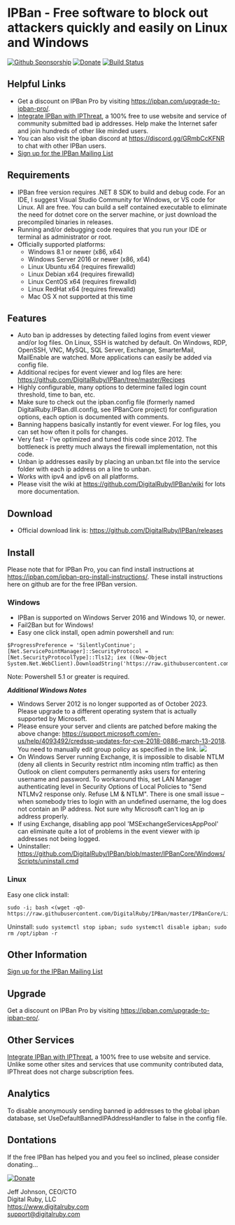 # IPBan - Free software to block out attackers quickly and easily on Linux and Windows

[![Github Sponsorship](.github/github_sponsor_btn.svg)](https://github.com/sponsors/jjxtra)
[![Donate](https://img.shields.io/badge/Donate-PayPal-green.svg)](https://www.paypal.com/cgi-bin/webscr?cmd=_s-xclick&hosted_button_id=7EJ3K33SRLU9E)
[![Build Status](https://dev.azure.com/DigitalRuby/DigitalRuby/_apis/build/status/DigitalRuby_IPBan?branchName=master)](https://dev.azure.com/DigitalRuby/DigitalRuby/_build/latest?definitionId=4&branchName=master)

## Helpful Links

- Get a discount on IPBan Pro by visiting <a href='https://ipban.com/upgrade-to-ipban-pro/'>https://ipban.com/upgrade-to-ipban-pro/</a>.
- <a href='https://ipthreat.net/integrations/ipban'>Integrate IPBan with IPThreat</a>, a 100% free to use website and service of community submitted bad ip addresses.  Help make the Internet safer and join hundreds of other like minded users.
- You can also visit the ipban discord at https://discord.gg/GRmbCcKFNR to chat with other IPBan users.
- <a href="https://ipban.com/newsletter">Sign up for the IPBan Mailing List</a>

## Requirements

- IPBan free version requires .NET 8 SDK to build and debug code. For an IDE, I suggest Visual Studio Community for Windows, or VS code for Linux. All are free. You can build a self contained executable to eliminate the need for dotnet core on the server machine, or just download the precompiled binaries in releases.
- Running and/or debugging code requires that you run your IDE or terminal as administrator or root.
- Officially supported platforms:
	- Windows 8.1 or newer (x86, x64)
	- Windows Server 2016 or newer (x86, x64)
	- Linux Ubuntu x64 (requires firewalld)
	- Linux Debian x64 (requires firewalld)
	- Linux CentOS x64 (requires firewalld)
	- Linux RedHat x64 (requires firewalld)
	- Mac OS X not supported at this time

## Features

- Auto ban ip addresses by detecting failed logins from event viewer and/or log files. On Linux, SSH is watched by default. On Windows, RDP, OpenSSH, VNC, MySQL, SQL Server, Exchange, SmarterMail, MailEnable are watched. More applications can easily be added via config file.
- Additional recipes for event viewer and log files are here: https://github.com/DigitalRuby/IPBan/tree/master/Recipes
- Highly configurable, many options to determine failed login count threshold, time to ban, etc.
- Make sure to check out the ipban.config file (formerly named DigitalRuby.IPBan.dll.config, see IPBanCore project) for configuration options, each option is documented with comments.
- Banning happens basically instantly for event viewer. For log files, you can set how often it polls for changes.
- Very fast - I've optimized and tuned this code since 2012. The bottleneck is pretty much always the firewall implementation, not this code.
- Unban ip addresses easily by placing an unban.txt file into the service folder with each ip address on a line to unban.
- Works with ipv4 and ipv6 on all platforms.
- Please visit the wiki at https://github.com/DigitalRuby/IPBan/wiki for lots more documentation.

 ## Download

- Official download link is: https://github.com/DigitalRuby/IPBan/releases

## Install

Please note that for IPBan Pro, you can find install instructions at https://ipban.com/ipban-pro-install-instructions/. These install instructions here on github are for the free IPBan version.

### **Windows**

- IPBan is supported on Windows Server 2016 and Windows 10, or newer.
- Fail2Ban but for Windows!
- Easy one click install, open admin powershell and run:
```
$ProgressPreference = 'SilentlyContinue'; [Net.ServicePointManager]::SecurityProtocol = [Net.SecurityProtocolType]::Tls12; iex ((New-Object System.Net.WebClient).DownloadString('https://raw.githubusercontent.com/DigitalRuby/IPBan/master/IPBanCore/Windows/Scripts/install_latest.ps1'))
```
Note: Powershell 5.1 or greater is required.

***Additional Windows Notes***
- Windows Server 2012 is no longer supported as of October 2023. Please upgrade to a different operating system that is actually supported by Microsoft.
- Please ensure your server and clients are patched before making the above change: https://support.microsoft.com/en-us/help/4093492/credssp-updates-for-cve-2018-0886-march-13-2018. You need to manually edit group policy as specified in the link.
![](IPBan/img/WindowsCredSSP.png)
- On Windows Server running Exchange, it is impossible to disable NTLM (deny all clients in Security restrict ntlm incoming ntlm traffic) as then Outlook on client computers permanently asks users for entering username and password. To workaround this, set LAN Manager authenticating level in Security Options of Local Policies to "Send NTLMv2 response only. Refuse LM & NTLM". There is one small issue – when somebody tries to login with an undefined username, the log does not contain an IP address. Not sure why Microsoft can't log an ip address properly.
- If using Exchange, disabling app pool 'MSExchangeServicesAppPool' can eliminate quite a lot of problems in the event viewer with ip addresses not being logged.
- Uninstaller: https://github.com/DigitalRuby/IPBan/blob/master/IPBanCore/Windows/Scripts/uninstall.cmd

### Linux

Easy one click install:
```
sudo -i; bash <(wget -qO- https://raw.githubusercontent.com/DigitalRuby/IPBan/master/IPBanCore/Linux/Scripts/Install.sh)
```

Uninstall: `sudo systemctl stop ipban; sudo systemctl disable ipban; sudo rm /opt/ipban -r`

## Other Information

<a href="https://ipban.com/newsletter">Sign up for the IPBan Mailing List</a>

## Upgrade

Get a discount on IPBan Pro by visiting <a href='https://ipban.com/upgrade-to-ipban-pro/'>https://ipban.com/upgrade-to-ipban-pro/</a>.

## Other Services

<a href='https://ipthreat.net/integrations/ipban'>Integrate IPBan with IPThreat</a>, a 100% free to use website and service. Unlike some other sites and services that use community contributed data, IPThreat does not charge subscription fees.

## Analytics

To disable anonymously sending banned ip addresses to the global ipban database, set UseDefaultBannedIPAddressHandler to false in the config file.

## Dontations

If the free IPBan has helped you and you feel so inclined, please consider donating...

[![Donate](https://img.shields.io/badge/Donate-PayPal-green.svg)](https://www.paypal.com/cgi-bin/webscr?cmd=_s-xclick&hosted_button_id=7EJ3K33SRLU9E)

Jeff Johnson, CEO/CTO  
Digital Ruby, LLC  
https://www.digitalruby.com  
support@digitalruby.com


